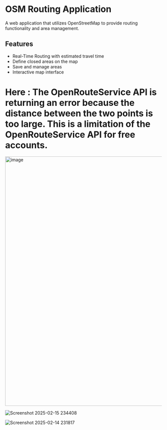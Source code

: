 # OSM Routing Application

A web application that utilizes OpenStreetMap to provide routing functionality and area management.

## Features

- Real-Time Routing with estimated travel time
- Define closed areas on the map
- Save and manage areas
- Interactive map interface

# Here : The OpenRouteService API is returning an error because the distance between the two points is too large. This is a limitation of the OpenRouteService API for free accounts.

<img width="799" alt="image" src="https://github.com/user-attachments/assets/ba6dcc59-1fc8-49fc-8ccb-dc109e99767a" />


![Screenshot 2025-02-15 234408](https://github.com/user-attachments/assets/c370be17-b377-4215-96c7-05338e59abbe)


![Screenshot 2025-02-14 231817](https://github.com/user-attachments/assets/35d0ba79-ec86-4a3e-9d9a-1e82577d4d61)
